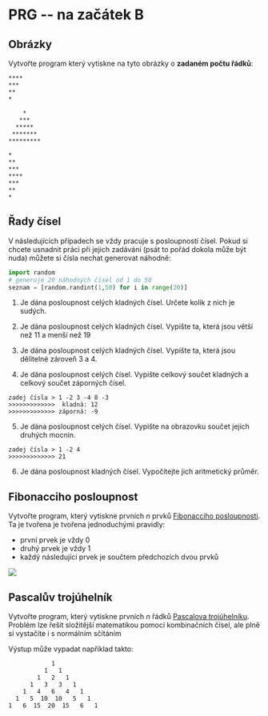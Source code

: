 # PRG -- na začátek B

## Obrázky

Vytvořte program který vytiskne na tyto obrázky o **zadaném počtu řádků**:

    ****
    ***
    **
    *

        *
       ***
      *****
     *******
    ********* 

    *
    **
    ***
    ****
    ***
    **
    *

## Řady čísel

V následujících případech se vždy pracuje s posloupností čísel. Pokud si chcete
usnadnit práci při jejich zadávání (psát to pořád dokola může být nuda) můžete
si čísla nechat generovat náhodně:

```python
import random
# generuje 20 náhodných čísel od 1 do 50 
seznam = [random.randint(1,50) for i in range(20)] 
```

1. Je dána posloupnost celých kladných čísel. Určete kolik z nich je sudých.

2. Je dána posloupnost celých kladných čísel. Vypište ta, která jsou větší než 11 a menší než 19

3. Je dána posloupnost celých kladných čísel. Vypište ta, která jsou dělitelné zároveň 3 a 4.

4. Je dána posloupnost celých čísel. Vypište celkový součet kladných a celkový součet záporných čísel.

```
zadej čísla > 1 -2 3 -4 8 -3
>>>>>>>>>>>>>  kladná: 12
>>>>>>>>>>>>> záporná: -9
```

5. Je dána posloupnost celých čísel. Vypište na obrazovku součet jejich
druhých mocnin.

```
zadej čísla > 1 -2 4
>>>>>>>>>>>>> 21
```

6. Je dána posloupnost kladných čísel. Vypočítejte jich aritmetický průměr.


## Fibonacciho posloupnost

Vytvořte program, který vytiskne prvních *n* prvků
[Fibonacciho posloupnosti](https://cs.wikipedia.org/wiki/Fibonacciho_posloupnost).
Ta je tvořena je tvořena jednoduchými pravidly:

 * první prvek je vždy 0
 * druhý prvek je vždy 1
 * každý následující prvek je součtem předchozích dvou prvků

![](img/fib.svg)

## Pascalův trojúhelník

Vytvořte program, který vytiskne prvních *n* řádků
[Pascalova trojúhelníku](https://cs.wikipedia.org/wiki/Pascal%C5%AFv_troj%C3%BAheln%C3%ADk).
Problém lze řešit složitější matematikou pomocí kombinačních čísel, ale 
plně si vystačíte i s normálním sčítáním

Výstup může vypadat například takto:

                1
              1   1
            1   2   1
          1   3   3   1
        1   4   6   4   1
      1   5  10  10   5   1
    1   6  15  20  15   6   1

